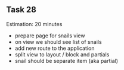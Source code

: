 ## Task 28

Estimation: 20 minutes

- prepare page for snails view
- on view we should see list of snails
- add new route to the application
- split view to layout / block and partials
- snail should be separate item (aka partial)
